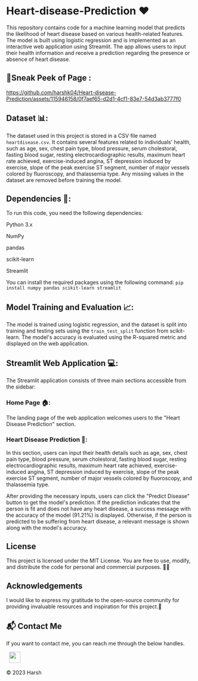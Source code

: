 # Heart-disease-Prediction ❤️

This repository contains code for a machine learning model that predicts the likelihood of heart disease based on various health-related features. The model is built using logistic regression and is implemented as an interactive web application using Streamlit. The app allows users to input their health information and receive a prediction regarding the presence or absence of heart disease.

## 📌Sneak Peek of Page :

https://github.com/harshk04/Heart-disease-Prediction/assets/115946158/0f7aef65-d2d1-4cf1-83e7-54d3ab3777f0


## Dataset 📊:
The dataset used in this project is stored in a CSV file named `heartdisease.csv`. It contains several features related to individuals' health, such as age, sex, chest pain type, blood pressure, serum cholestoral, fasting blood sugar, resting electrocardiographic results, maximum heart rate achieved, exercise-induced angina, ST depression induced by exercise, slope of the peak exercise ST segment, number of major vessels colored by fluoroscopy, and thalassemia type. Any missing values in the dataset are removed before training the model.

## Dependencies 🔧:
To run this code, you need the following dependencies:

Python 3.x

NumPy

pandas

scikit-learn

Streamlit

You can install the required packages using the following command:
`pip install numpy pandas scikit-learn streamlit`

## Model Training and Evaluation 📈:
The model is trained using logistic regression, and the dataset is split into training and testing sets using the `train_test_split` function from scikit-learn. The model's accuracy is evaluated using the R-squared metric and displayed on the web application.

## Streamlit Web Application  💻:
The Streamlit application consists of three main sections accessible from the sidebar:

### Home Page 🏠:
The landing page of the web application welcomes users to the "Heart Disease Prediction" section.

### Heart Disease Prediction 💓:
In this section, users can input their health details such as age, sex, chest pain type, blood pressure, serum cholestoral, fasting blood sugar, resting electrocardiographic results, maximum heart rate achieved, exercise-induced angina, ST depression induced by exercise, slope of the peak exercise ST segment, number of major vessels colored by fluoroscopy, and thalassemia type.

After providing the necessary inputs, users can click the "Predict Disease" button to get the model's prediction. If the prediction indicates that the person is fit and does not have any heart disease, a success message with the accuracy of the model (91.21%) is displayed. Otherwise, if the person is predicted to be suffering from heart disease, a relevant message is shown along with the model's accuracy.

## License
This project is licensed under the MIT License. You are free to use, modify, and distribute the code for personal and commercial purposes. 📜🆓

## Acknowledgements
I would like to express my gratitude to the open-source community for providing invaluable resources and inspiration for this project.🌟

## 📬 Contact Me
If you want to contact me, you can reach me through the below handles.

&nbsp;&nbsp;<a href="https://www.linkedin.com/in/harsh-kumawat-069bb324b/"><img src="https://www.felberpr.com/wp-content/uploads/linkedin-logo.png" width="30"></img></a>

© 2023 Harsh
